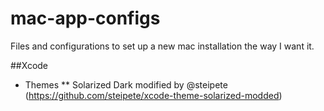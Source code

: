 mac-app-configs
===============

Files and configurations to set up a new mac installation the way I want it.


##Xcode
* Themes
** Solarized Dark modified by @steipete (https://github.com/steipete/xcode-theme-solarized-modded)
